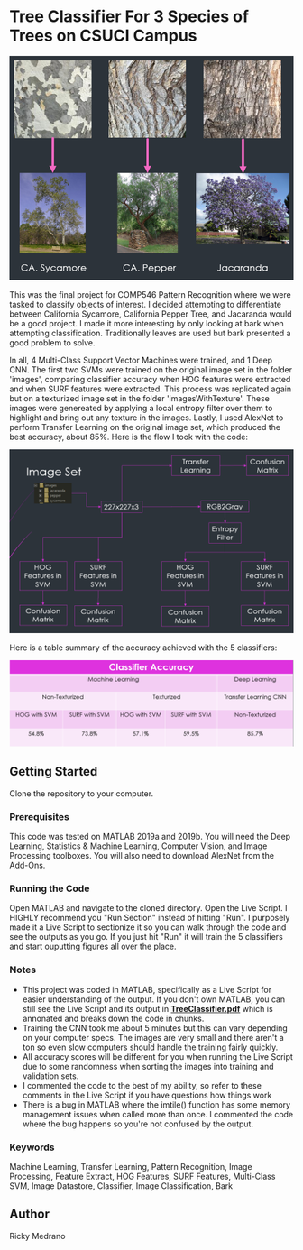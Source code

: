 # Tree Classifier For 3 Species of Trees on CSUCI Campus
<p align="center">
  <img src="./screenshots/titlePic.png" alt="Title Picture">
</p>

This was the final project for COMP546 Pattern Recognition where we were tasked to classify objects of interest. I decided attempting to differentiate between California Sycamore, California Pepper Tree, and Jacaranda would be a good project. I made it more interesting by only looking at bark when attempting classification. Traditionally leaves are used but bark presented a good problem to solve. 

In all, 4 Multi-Class Support Vector Machines were trained, and 1 Deep CNN. The first two SVMs were trained on the original image set in the folder 'images', comparing classifier accuracy when HOG features were extracted and when SURF features were extracted. This process was replicated again but on a texturized image set in the folder 'imagesWithTexture'. These images were genereated by applying a local entropy filter over them to highlight and bring out any texture in the images. Lastly, I used AlexNet to perform Transfer Learning on the original image set, which produced the best accuracy, about 85%. Here is the flow I took with the code:

<p align="center">
  <img src="./screenshots/flow.png">
</p>

Here is a table summary of the accuracy achieved with the 5 classifiers:

<p align="center">
  <img src="./screenshots/table.png">
</p>

## Getting Started
Clone the repository to your computer. 

### Prerequisites
  This code was tested on MATLAB 2019a and 2019b. You will need the Deep Learning, Statistics & Machine Learning, Computer Vision, and Image Processing toolboxes. You will also need to download AlexNet from the Add-Ons.

### Running the Code
  Open MATLAB and navigate to the cloned directory. Open the Live Script. I HIGHLY recommend you "Run Section" instead of hitting "Run". I purposely made it a Live Script to sectionize it so you can walk through the code and see the outputs as you go. If you just hit "Run" it will train the 5 classifiers and start ouputting figures all over the place. 

### Notes
- This project was coded in MATLAB, specifically as a Live Script for easier understanding of the output. If you don't own MATLAB, you can still see the Live Script and its output in <a href="TreeClassifier.pdf" target="_blank">**TreeClassifier.pdf**</a> which is annonated and breaks down the code in chunks.
- Training the CNN took me about 5 minutes but this can vary depending on your computer specs. The images are very small and there aren't a ton so even slow computers should handle the training fairly quickly. 
- All accuracy scores will be different for you when running the Live Script due to some randomness when sorting the images into training and validation sets. 
- I commented the code to the best of my ability, so refer to these comments in the Live Script if you have questions how things work
- There is a bug in MATLAB where the imtile() function has some memory management issues when called more than once. I commented the code where the bug happens so you're not confused by the output. 

### Keywords
Machine Learning, Transfer Learning, Pattern Recognition, Image Processing, Feature Extract, HOG Features, SURF Features, Multi-Class SVM, Image Datastore, Classifier, Image Classification, Bark

## Author
Ricky Medrano
